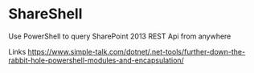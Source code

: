 ShareShell
==========

Use PowerShell to query SharePoint 2013 REST Api from anywhere

Links
https://www.simple-talk.com/dotnet/.net-tools/further-down-the-rabbit-hole-powershell-modules-and-encapsulation/ 